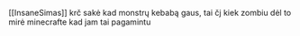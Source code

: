 [[InsaneSimas]] krč sakė kad monstrų kebabą gaus, tai čj kiek zombiu dėl to mirė minecrafte kad jam tai pagamintu
